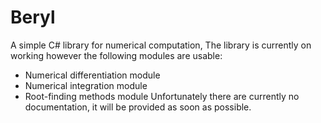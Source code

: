 # Beryl
A simple C# library for numerical computation, The library is currently on working however the following modules are usable:
* Numerical differentiation module
* Numerical integration module
* Root-finding methods module
Unfortunately there are currently no documentation, it will be provided as soon as possible.

